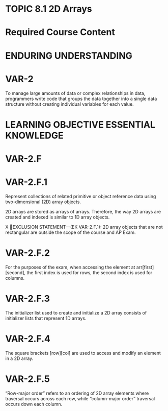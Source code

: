 # TOPIC 8.1 2D Arrays  

# Required Course Content  

# ENDURING UNDERSTANDING  

# VAR-2  

To manage large amounts of data or complex relationships in data, programmers write code that groups the data together into a single data structure without creating individual variables for each value.  

# LEARNING OBJECTIVE ESSENTIAL KNOWLEDGE  

# VAR-2.F  

# VAR-2.F.1  

Represent collections of related primitive or object reference data using two-dimensional (2D) array objects.  

2D arrays are stored as arrays of arrays. Therefore, the way 2D arrays are created and indexed is similar to 1D array objects.  

X  EXCLUSION STATEMENT—(EK VAR-2.F.1): 2D array objects that are not rectangular are outside the scope of the course and AP Exam.  

# VAR-2.F.2  

For the purposes of the exam, when accessing the element at arr[first][second], the first index is used for rows, the second index is used for columns.  

# VAR-2.F.3  

The initializer list used to create and initialize a 2D array consists of initializer lists that represent 1D arrays.  

# VAR-2.F.4  

The square brackets [row][col] are used to access and modify an element in a 2D array.  

# VAR-2.F.5  

“Row-major order” refers to an ordering of 2D array elements where traversal occurs across each row, while “column-major order” traversal occurs down each column.